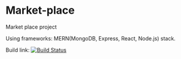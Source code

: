 # Market-place

Market place project

Using frameworks: MERN(MongoDB, Express, React, Node.js) stack.

Build link: [![Build Status](https://travis-ci.org/successsb89/Market_place.svg?branch=master)](https://travis-ci.org/successsb89/Market_place)
